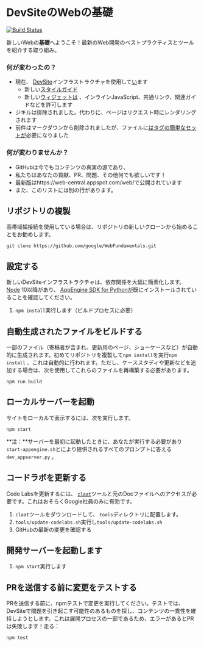 # DevSiteのWebの基礎

[![Build Status](https://travis-ci.org/google/WebFundamentals.svg?branch=master)](https://travis-ci.org/google/WebFundamentals)

新しいWebの**基礎**へようこそ！最新のWeb開発のベストプラクティスとツールを紹介する取り組み。

### 何が変わったの？

- 現在、 [DevSite](https://developers.google.com/)インフラストラクチャを使用して[い](https://developers.google.com/)ます
    - 新しい[スタイルガイド](https://petele-scratch.appspot.com/web/resources/style-guide) 
    - 新しい[ウィジェットは](https://petele-scratch.appspot.com/web/resources/widgets) 、インラインJavaScript、共通リンク、関連ガイドなどを許可します
- ジキルは排除されました。代わりに、ページはリクエスト時にレンダリングされます
- 前件はマークダウンから削除されましたが、ファイルに[はタグの簡単なセットが](https://petele-scratch.appspot.com/web/resources/writing-an-article#yaml-front-matter)必要になりました

### 何が変わりませんか？

- GitHubは今でもコンテンツの真実の源であり、
- 私たちはあなたの貢献、PR、問題、その他何でも欲しいです！
- 最新版はhttps://web-central.appspot.com/web/で公開されています
- また、このリストには別の行があります。

## リポジトリの複製

高帯域幅接続を使用している場合は、リポジトリの新しいクローンから始めることをお勧めします。

```
git clone https://github.com/google/WebFundamentals.git
```

## 設定する

新しいDevSiteインフラストラクチャは、依存関係を大幅に簡素化します。 [Node](https://nodejs.org/en/) 10以降があり、 [AppEngine SDK for Pythonが](https://cloud.google.com/appengine/downloads#Google_App_Engine_SDK_for_Python)既にインストールされていることを確認してください。

1. `npm install`実行します（ビルドプロセスに必要）

## 自動生成されたファイルをビルドする

一部のファイル（寄稿者が含まれ、更新用のページ、ショーケースなど）が自動的に生成されます。初めてリポジトリを複製して`npm install`を実行`npm install` 、これは自動的に行われます。ただし、ケーススタディや更新などを追加する場合は、次を使用してこれらのファイルを再構築する必要があります。

```
npm run build
```

## ローカルサーバーを起動

サイトをローカルで表示するには、次を実行します。

```
npm start
```

**注：**サーバーを最初に起動したときに、あなたが実行する必要があり`start-appengine.sh`とにより提供されるすべてのプロンプトに答える`dev_appserver.py` 。

## コードラボを更新する

Code Labsを更新するには、 [`claat`](https://github.com/googlecodelabs/tools/tree/master/claat)ツールと元のDocファイルへのアクセスが必要です。これはおそらくGoogle社員のみに有効です。

1. `claat`ツールをダウンロードして、 `tools`ディレクトリに配置します。
2. `tools/update-codelabs.sh`実行し`tools/update-codelabs.sh`
3. GitHubの最新の変更を確認する

## 開発サーバーを起動します

1. `npm start`実行します

## PRを送信する前に変更をテストする

PRを送信する前に、npmテストで変更を実行してください。テストでは、DevSiteで問題を引き起こす可能性のあるものを探し、コンテンツの一貫性を維持しようとします。これは展開プロセスの一部であるため、エラーがあるとPRは失敗します！走る：

```
npm test
```
